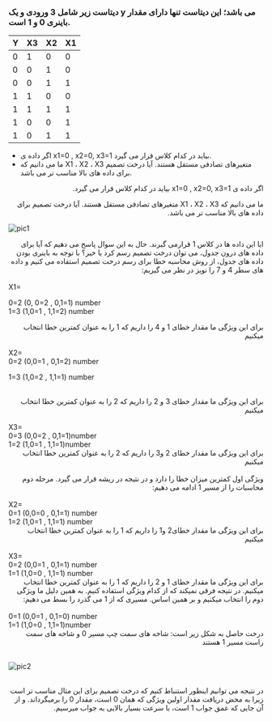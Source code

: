 ###  دیتاست زیر شامل 3 ورودی و یک y می باشد؛ این دیتاست تنها دارای مقدار باینری 0 و 1 است.
  
|     Y    |     X3    |     X2    |     X1    |
|----------|-----------|-----------|-----------|
|     0    |     1     |     0     |     0     |
|     0    |     0     |     1     |     0     |
|     0    |     0     |     1     |     1     |
|     1    |     1     |     0     |     0     |
|     1    |     1     |     1     |     1     |
|     1    |     0     |     0     |     1     |
|     1    |     0     |     1     |     1     |
  
  - اگر داده ی x1=0 , x2=0, x3=1 بیاید در کدام کلاس قرار می گیرد.
  - ما می دانیم که X1 ، X2 ، X3 متغیرهای تصادفی مستقل هستند. آیا درخت تصمیم برای داده های بالا مناسب تر می باشد.

<div dir="rtl">

اگر داده ی x1=0 , x2=0, x3=1 بیاید در کدام کلاس قرار می گیرد.
<br/>  
  
ما می دانیم که X1 ، X2 ، X3 متغیرهای تصادفی مستقل هستند. آیا درخت تصمیم برای داده های بالا مناسب تر می باشد.
</div>  


![pic1](https://github.com/semnan-university-ai/machine-learning-class/blob/main/excersiecs/Saedganjeey/26/1.jpg)
<div dir="rtl">
ایا این داده ها در کلاس 1 قرارمی گیرند.
حال به این سوال پاسخ می دهیم که آیا برای داده های درون جدول، می توان درخت تصمیم رسم کرد یا خیر؟
با توجه به باینری بودن داده های جدول، از روش محاسبه خطا برای رسم درخت تصمیم استفاده می کنیم و داده های سطر 4 و 7 را نویز در نظر می گیریم:
</div>
<br/>
X1=
<br/>


0=2                      (0, 0=2 , 0,1=1) number
<br/>
1=3                      (1,0=1 , 1,1=2) number

<div dir="rtl">  
برای این ویژگی ما مقدار خطای 1 و 4 را داریم که 1 را به عنوان کمترین خطا انتخاب میکنیم
</div>  
<br/>
X2=
<br/>    
0=2                      (0,0=1 , 0,1=2) number  

1=3                      (1,0=2 , 1,1=1) number

<br/>
<div dir="rtl"> 
برای این ویژگی ما مقدار خطای 3 و 2 را داریم که 2 را به عنوان کمترین خطا انتخاب میکنیم
</div>
<br/>
X3=
<br/>
0=3                      (0,0=2 , 0,1=1)number 
<br/>
1=2                      (1,0=1 , 1,1=1)number
<br/>
<div dir="rtl">
برای این ویژگی ما مقدار خطای 2 و3 را داریم که 2 را به عنوان کمترین خطا انتخاب میکنیم  
</div>
<br/>
<div dir="rtl"> 
ویژگی اول کمترین میزان خطا را دارد و در نتیجه در ریشه قرار می گیرد. مرحله دوم محاسبات را از مسیر 1 ادامه می دهیم:
</div>
<br/>
X2=
<br/>
0=1                      (0,0=0 , 0,1=1) number
<br/>
1=2                      (1,0=1 , 1,1=1) number
<br/>
<div dir="rtl"> 
برای این ویژگی ما مقدار خطای2  و1   را داریم که 1 را به عنوان کمترین خطا انتخاب میکنیم
</div>
<br/>
X3=

<br/>
0=2                      (0,0=1 , 0,1=1) number
<br/>
1=1                      (1,0=0 , 1,1=1) number
</br/>
<div dir="rtl"> 
برای این ویژگی ما مقدار خطای  1 و 2 را داریم که 1 را به عنوان کمترین خطا انتخاب میکنیم. در نتیجه فرقی نمیکند که از کدام ویژگی استفاده کنیم. به همین دلیل ما ویژگی دوم را انتخاب میکنیم و بر همین اساس. مسیری که از 1 می گذرد را بسط می دهیم:
</div>
<br/>  
0=1                      (0,0=1 , 0,1=0) number
<br/>
1=1                      (1,0=0 , 1,1=1)number
<br/>

<div dir="rtl"> 
درخت حاصل به شکل زیر است: شاخه های سمت چپ مسیر 0 و شاخه های سمت راست مسیر 1 هستند  
</div>  
<br/>

![pic2](https://github.com/semnan-university-ai/machine-learning-class/blob/main/excersiecs/Saedganjeey/26/2.jpg)

<br/>
<div dir="rtl">
در نتیجه می توانیم اینطور استنباط کنیم که درخت تصمیم برای این مثال مناسب تر است زیرا به محض دریافت مقدار اولین ویژگی که همان 0 است، مقدار 0 را برمیگرداند. و از آن جایی که عمق جواب 1 است، با سرعت بسیار بالایی به جواب میرسیم.
</div>  